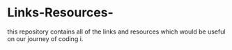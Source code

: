 # Links-Resources-
this repository contains all of the links and resources which would be  useful on our journey of coding i.
